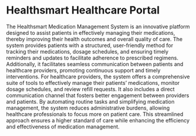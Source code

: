 # Healthsmart Healthcare Portal

The Healthsmart Medication Management System is an innovative platform designed to assist patients in effectively managing their medications, thereby improving their health outcomes and overall quality of care. The system provides patients with a structured, user-friendly method for tracking their medications, dosage schedules, and ensuring timely reminders and updates to facilitate adherence to prescribed regimens. Additionally, it facilitates seamless communication between patients and healthcare providers, promoting continuous support and timely interventions.
For healthcare providers, the system offers a comprehensive suite of tools to effectively manage their patients’ medications, monitor dosage schedules, and review refill requests. It also includes a direct communication channel that fosters better engagement between providers and patients. By automating routine tasks and simplifying medication management, the system reduces administrative burdens, allowing healthcare professionals to focus more on patient care. This streamlined approach ensures a higher standard of care while enhancing the efficiency and effectiveness of medication management.
